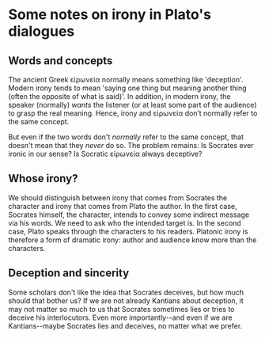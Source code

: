# Some notes on irony in Plato's dialogues

## Words and concepts

The ancient Greek εἰρωνεία normally means something like 'deception'.  Modern irony tends to mean 'saying one thing but meaning another thing (often the opposite of what is said)'. In addition, in modern irony, the speaker (normally) *wants* the listener (or at least some part of the audience) to grasp the real meaning. Hence, irony and εἰρωνεία don’t normally refer to the same concept.

But even if the two words don't *normally* refer to the same concept, that doesn't mean that they *never* do so. The problem remains: Is Socrates ever ironic in our sense? Is Socratic εἰρωνεία always deceptive?

## Whose irony?

We should distinguish between irony that comes from Socrates the character and irony that comes from Plato the author. In the first case, Socrates himself, the character, intends to convey some indirect message via his words. We need to ask who the intended target is. In the second case, Plato speaks through the characters to his readers. Platonic irony is therefore a form of dramatic irony: author and audience know more than the characters.

## Deception and sincerity

Some scholars don't like the idea that Socrates deceives, but how much should that bother us? If we are not already Kantians about deception, it may not matter so much to us that Socrates sometimes lies or tries to deceive his interlocutors. Even more importantly--and even if we are Kantians--maybe Socrates lies and deceives, no matter what we prefer.
